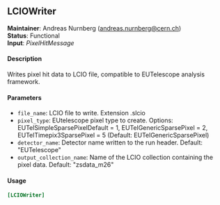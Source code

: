 ## LCIOWriter
**Maintainer**: Andreas Nurnberg (andreas.nurnberg@cern.ch)  
**Status**: Functional  
**Input**: *PixelHitMessage*

#### Description
Writes pixel hit data to LCIO file, compatible to EUTelescope analysis framework.

#### Parameters
* `file_name`: LCIO file to write. Extension .slcio
* `pixel_type`: EUtelescope pixel type to create. Options: EUTelSimpleSparsePixelDefault = 1, EUTelGenericSparsePixel = 2, EUTelTimepix3SparsePixel = 5 (Default: EUTelGenericSparsePixel)
* `detector_name`: Detector name written to the run header. Default: "EUTelescope"
* `output_collection_name`: Name of the LCIO collection containing the pixel data. Default: "zsdata_m26"

#### Usage
```ini
[LCIOWriter]
```
